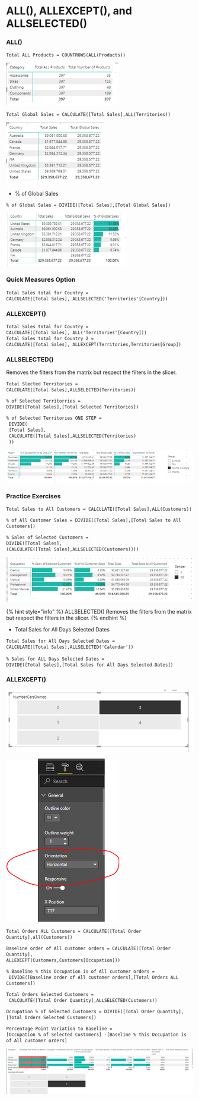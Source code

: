 # ALL\(\), ALLEXCEPT\(\), and ALLSELECTED\(\)

### ALL\(\)

```text
Total ALL Products = COUNTROWS(ALL(Products))
```

![](.gitbook/assets/image%20%2819%29.png)

```text
Total Global Sales = CALCULATE([Total Sales],ALL(Territories))
```

![](.gitbook/assets/image%20%2843%29.png)

* % of Global Sales 

```text
% of Global Sales = DIVIDE([Total Sales],[Total Global Sales])
```

![](.gitbook/assets/image%20%2831%29.png)

### Quick Measures Option

```text
Total Sales total for Country = 
CALCULATE([Total Sales], ALLSELECTED('Territories'[Country]))
```

### ALLEXCEPT\(\)

```text
Total Sales total for Country = 
CALCULATE([Total Sales], ALL('Territories'[Country]))
Total Sales total for Country 2 = 
CALCULATE([Total Sales], ALLEXCEPT(Territories,Territories[Group])
```

### ALLSELECTED\(\)

Removes the filters from the matrix but respect the filters in the slicer.

```text
Total Slected Territories = 
CALCULATE([Total Sales],ALLSELECTED(Territories))
```

```text
% of Selected Territorries = 
DIVIDE([Total Sales],[Total Selected Territories])
```

```text
% of Selected Territories ONE STEP =
 DIVIDE(
 [Total Sales],
 CALCULATE([Total Sales],ALLSELECTED(Territories)
 ))
```

![](.gitbook/assets/image%20%2851%29.png)

### Practice Exercises

```text
Total Sales to All Customers = CALCULATE([Total Sales],ALL(Customers))
```

```text
% of All Customer Sales = DIVIDE([Total Sales],[Total Sales to All Customers])
```

```text
% Sales of Selected Customers = 
DIVIDE([Total Sales],
(CALCULATE([Total Sales],ALLSELECTED(Customers))))
```

![](.gitbook/assets/image%20%2824%29.png)

{% hint style="info" %}
ALLSELECTED\(\) Removes the filters from the matrix but respect the filters in the slicer.
{% endhint %}

* Total Sales for All Days Selected Dates

```text
Total Sales for All Days Selected Dates = 
CALCULATE([Total Sales],ALLSELECTED('Calendar'))

% Sales for ALL Days Selected Dates = 
DIVIDE([Total Sales],[Total Sales for All Days Selected Dates])
```

### ALLEXCEPT\(\)

![](.gitbook/assets/image%20%2839%29.png)

![](.gitbook/assets/image%20%2857%29.png)

```text
Total Orders ALL Customers = CALCULATE([Total Order Quantity],all(Customers))
```

```text
Baseline order of All customer orders = CALCULATE([Total Order Quantity],
ALLEXCEPT(Customers,Customers[Occupation]))
```

```text
% Baseline % this Occupation is of All customer orders =
 DIVIDE([Baseline order of All customer orders],[Total Orders ALL Customers])

```

```text
Total Orders Selected Customers =
 CALCULATE([Total Order Quantity],ALLSELECTED(Customers))
```

```text
Occupation % of Selected Customers = DIVIDE([Total Order Quantity],[Total Orders Selected Customers])

```

```text
Percentage Point Variation to Baseline = 
[Occupation % of Selected Customers] -[Baseline % this Occupation is of All customer orders]
```

![](.gitbook/assets/image%20%2818%29.png)

